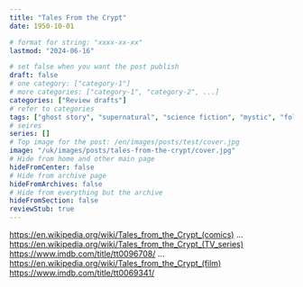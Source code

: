 ```yaml
---
title: "Tales From the Crypt"
date: 1950-10-01

# format for string: "xxxx-xx-xx"
lastmod: "2024-06-16"

# set false when you want the post publish
draft: false
# one category: ["category-1"]
# more categories: ["category-1", "category-2", ...]
categories: ["Review drafts"]
# refer to categories
tags: ["ghost story", "supernatural", "science fiction", "mystic", "folklore", "urban legend", "zombie", "cannibals"]
# seires
series: []
# Top image for the post: /en/images/posts/test/cover.jpg
image: "/uk/images/posts/tales-from-the-crypt/cover.jpg"
# Hide from home and other main page
hideFromCenter: false
# Hide from archive page
hideFromArchives: false
# Hide from everything but the archive
hideFromSection: false
reviewStub: true
---
```

https://en.wikipedia.org/wiki/Tales_from_the_Crypt_(comics)
...
https://en.wikipedia.org/wiki/Tales_from_the_Crypt_(TV_series)
https://www.imdb.com/title/tt0096708/
...
https://en.wikipedia.org/wiki/Tales_from_the_Crypt_(film)
https://www.imdb.com/title/tt0069341/
<!--more-->